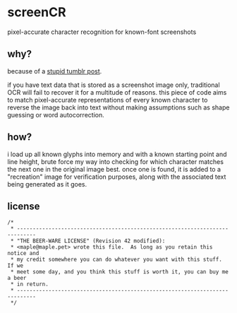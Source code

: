 # screenCR

pixel-accurate character recognition for known-font screenshots

## why?

because of a [stupid tumblr post](https://www.tumblr.com/maplesynth/742691202686730240).

if you have text data that is stored as a screenshot image only, traditional OCR will fail to recover it for a multitude of reasons. this piece of code aims to match pixel-accurate representations of every known character to reverse the image back into text without making assumptions such as shape guessing or word autocorrection.

## how?

i load up all known glyphs into memory and with a known starting point and line height, brute force my way into checking for which character matches the next one in the original image best. once one is found, it is added to a "recreation" image for verification purposes, along with the associated text being generated as it goes.

## license

```
/*
 * ----------------------------------------------------------------------------
 * "THE BEER-WARE LICENSE" (Revision 42 modified):
 * <maple@maple.pet> wrote this file.  As long as you retain this notice and
 * my credit somewhere you can do whatever you want with this stuff.  If we
 * meet some day, and you think this stuff is worth it, you can buy me a beer
 * in return.
 * ----------------------------------------------------------------------------
 */
 ```